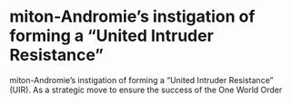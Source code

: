 # miton-Andromie’s instigation of forming a “United Intruder Resistance”

miton-Andromie’s instigation of forming a “United Intruder Resistance”
(UIR). As a strategic move to ensure the success of the One World Order